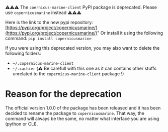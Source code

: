 ⚠️⚠️⚠️ The `coernicus-marine-client` PyPI package is deprecated. Please use `copernicusmarine` instead ⚠️⚠️⚠️

Here is the link to the new pypi repository: [https://pypi.org/project/copernicusmarine/](https://pypi.org/project/copernicusmarine/)"
Or install it using the following command: `pip install copernicusmarine`

If you were using this deprecated version, you may also want to delete the following folders:

- `~/.copernicus-marine-client`
- `~/.cachier` (⚠️ Be carefull with this one as it can contains other stuffs unrelated to the `copernicus-marine-client` package !)

# Reason for the deprecation

The official version 1.0.0 of the package has been released and it has been decided to rename the package to `copernicusmarine`.
That way, the command will always be the same, no matter what interface you are using (python or CLI).
